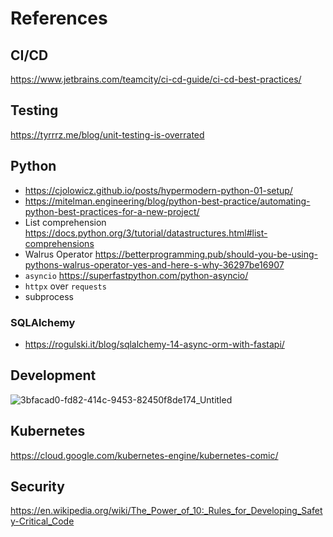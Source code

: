 # References

## CI/CD
https://www.jetbrains.com/teamcity/ci-cd-guide/ci-cd-best-practices/

## Testing
https://tyrrrz.me/blog/unit-testing-is-overrated

## Python
- https://cjolowicz.github.io/posts/hypermodern-python-01-setup/  
- https://mitelman.engineering/blog/python-best-practice/automating-python-best-practices-for-a-new-project/
- List comprehension https://docs.python.org/3/tutorial/datastructures.html#list-comprehensions
- Walrus Operator https://betterprogramming.pub/should-you-be-using-pythons-walrus-operator-yes-and-here-s-why-36297be16907
- `asyncio` https://superfastpython.com/python-asyncio/
- `httpx` over `requests`
- subprocess
### SQLAlchemy
- https://rogulski.it/blog/sqlalchemy-14-async-orm-with-fastapi/

## Development
![3bfacad0-fd82-414c-9453-82450f8de174_Untitled](https://user-images.githubusercontent.com/29287692/165675839-a9867a58-2e83-4a77-b068-e0cc2c20d3d3.jpg)

## Kubernetes
https://cloud.google.com/kubernetes-engine/kubernetes-comic/

## Security
https://en.wikipedia.org/wiki/The_Power_of_10:_Rules_for_Developing_Safety-Critical_Code
